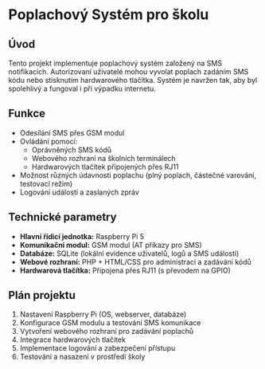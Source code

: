 # Poplachový Systém pro školu

## Úvod
Tento projekt implementuje poplachový systém založený na SMS notifikacích. Autorizovaní uživatelé mohou vyvolat poplach zadáním SMS kódu nebo stisknutím hardwarového tlačítka. Systém je navržen tak, aby byl spolehlivý a fungoval i při výpadku internetu.

## Funkce
- Odesílání SMS přes GSM modul
- Ovládání pomocí:
  - Oprávněných SMS kódů
  - Webového rozhraní na školních terminálech
  - Hardwarových tlačítek připojených přes RJ11
- Možnost různých údavnosti poplachu (plný poplach, částečné varování, testovací režim)
- Logování událostí a zaslaných zpráv

## Technické parametry
- **Hlavní řídicí jednotka:** Raspberry Pi 5
- **Komunikační modul:** GSM modul (AT příkazy pro SMS)
- **Databáze:** SQLite (lokální evidence uživatelů, logů a SMS událostí)
- **Webové rozhraní:** PHP + HTML/CSS pro administraci a zadávání kódů
- **Hardwarová tlačítka:** Připojena přes RJ11 (s převodem na GPIO)

## Plán projektu
1. Nastavení Raspberry Pi (OS, webserver, databáze)
2. Konfigurace GSM modulu a testování SMS komunikace
3. Vytvoření webového rozhraní pro zadávání poplachů
4. Integrace hardwarových tlačítek
5. Implementace logování a zabezpečení přístupu
6. Testování a nasazení v prostředí školy
